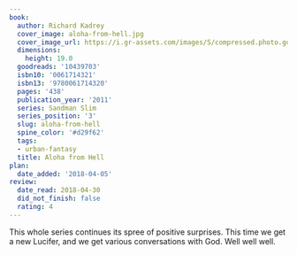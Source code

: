 ```yaml
---
book:
  author: Richard Kadrey
  cover_image: aloha-from-hell.jpg
  cover_image_url: https://i.gr-assets.com/images/S/compressed.photo.goodreads.com/books/1302271758l/10439703._SX98_.jpg
  dimensions:
    height: 19.0
  goodreads: '10439703'
  isbn10: '0061714321'
  isbn13: '9780061714320'
  pages: '438'
  publication_year: '2011'
  series: Sandman Slim
  series_position: '3'
  slug: aloha-from-hell
  spine_color: '#d29f62'
  tags:
  - urban-fantasy
  title: Aloha from Hell
plan:
  date_added: '2018-04-05'
review:
  date_read: 2018-04-30
  did_not_finish: false
  rating: 4
---
```


This whole series continues its spree of positive surprises. This time we get a new Lucifer, and we get various conversations with God. Well well well.
